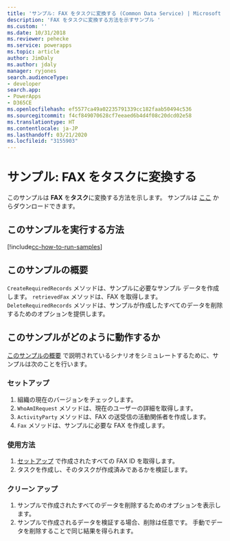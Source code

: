 ```yaml
---
title: 'サンプル: FAX をタスクに変換する (Common Data Service) | Microsoft Docs'
description: 'FAX をタスクに変換する方法を示すサンプル '
ms.custom: ''
ms.date: 10/31/2018
ms.reviewer: pehecke
ms.service: powerapps
ms.topic: article
author: JimDaly
ms.author: jdaly
manager: ryjones
search.audienceType:
- developer
search.app:
- PowerApps
- D365CE
ms.openlocfilehash: ef5577ca49a02235791339cc182faab50494c536
ms.sourcegitcommit: f4cf849070628cf7eeaed6b4d4f08c20dcd02e58
ms.translationtype: HT
ms.contentlocale: ja-JP
ms.lasthandoff: 03/21/2020
ms.locfileid: "3155903"
---
```

# <a name="sample-convert-a-fax-to-a-task"></a>サンプル: FAX をタスクに変換する

<!-- https://docs.microsoft.com/dynamics365/customer-engagement/developer/sample-convert-fax-task -->


このサンプルは  **FAX** を**タスク**に変換する方法を示します。 サンプルは [ここ](https://github.com/Microsoft/PowerApps-Samples/tree/master/cds/orgsvc/C%23/ConvertFaxToTask) からダウンロードできます。

## <a name="how-to-run-this-sample"></a>このサンプルを実行する方法

[!include[cc-how-to-run-samples](../../includes/cc-how-to-run-samples.md)]


## <a name="what-this-sample-does"></a>このサンプルの概要

`CreateRequiredRecords` メソッドは、サンプルに必要なサンプル データを作成します。 `retrievedFax` メソッドは、FAX を取得します。 `DeleteRequiredRecords` メソッドは、サンプルが作成したすべてのデータを削除するためのオプションを提供します。

## <a name="how-this-sample-works"></a>このサンプルがどのように動作するか

[このサンプルの概要](#what-this-sample-does) で説明されているシナリオをシミュレートするために、サンプルは次のことを行います。

### <a name="setup"></a>セットアップ

1. 組織の現在のバージョンをチェックします。
1. `WhoAmIRequest` メソッドは、現在のユーザーの詳細を取得します。
1. `ActivityParty` メソッドは、FAX の送受信の活動関係者を作成します。
1. `Fax` メソッドは、サンプルに必要な FAX を作成します。


### <a name="demonstrate"></a>使用方法

1. [セットアップ](#setup) で作成されたすべての FAX ID を取得します。
2. タスクを作成し、そのタスクが作成済みであるかを検証します。 

### <a name="clean-up"></a>クリーン アップ

1. サンプルで作成されたすべてのデータを削除するためのオプションを表示します。
2. サンプルで作成されるデータを検証する場合、削除は任意です。 手動でデータを削除することで同じ結果を得られます。
